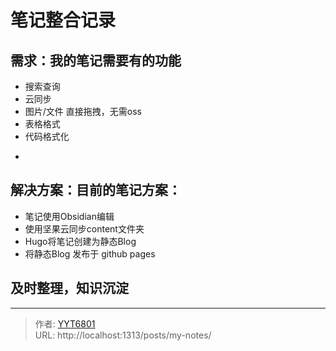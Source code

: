 # 笔记整合记录



## 需求：我的笔记需要有的功能
- 搜索查询
- 云同步
- 图片/文件 直接拖拽，无需oss
- 表格格式
- 代码格式化
- ~~~随意排版~~~ （避免混乱）

## 解决方案：目前的笔记方案：
* 笔记使用Obsidian编辑
* 使用坚果云同步content文件夹
* Hugo将笔记创建为静态Blog
* 将静态Blog 发布于 github pages

## 及时整理，知识沉淀

---

> 作者: [YYT6801](https://blog.yyt6801.top/)  
> URL: http://localhost:1313/posts/my-notes/  


